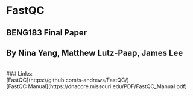 # FastQC

## BENG183 Final Paper
## By Nina Yang, Matthew Lutz-Paap, James Lee

<br>
### Links: <br>
[FastQC](https://github.com/s-andrews/FastQC/) 
<br>
[FastQC Manual](https://dnacore.missouri.edu/PDF/FastQC_Manual.pdf)
<br>
